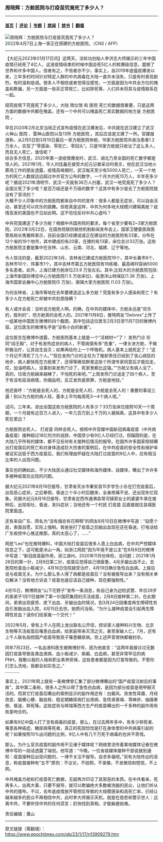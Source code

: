 ### 周晓辉：方舱医院与打疫苗究竟死了多少人？

---

#### [首页](../../../..?n13909279) &nbsp;|&nbsp; [评论](../../../../../epoch-comment?n13909279) &nbsp;|&nbsp; [专题](../../../../../epoch-special?n13909279) &nbsp;|&nbsp; [禁闻](../../../../../epoch-news?n13909279) &nbsp;|&nbsp; [禁书](../../../../../books?n13909279) &nbsp;|&nbsp; [翻墙](https://github.com/gfw-breaker/nogfw/blob/master/README.md?n13909279)


<div><img alt="周晓辉：方舱医院与打疫苗究竟死了多少人？" class="attachment-djy_600_400 size-djy_600_400 wp-post-image" src="https://i.epochtimes.com/assets/uploads/2022/12/id13876934-000_327W8Y3-600x400.jpg"/>
<div class="caption">
 2022年4月7日上海一家正在搭建的方舱医院。（CNS / AFP）
</div></div><hr/><div class="post_content" id="artbody" itemprop="articleBody">
 <!-- article content begin -->
 <p>
  【大纪元2023年01月17日讯】这两天，法轮功创始人李洪志大师揭示的三年中国疫情已经死了4亿人，这波疫情结束的时候中国会死5亿人的核爆级信息，震撼了世界和许多中国人。信者有之，不信者亦不少。事实上，自2019年底瘟疫爆发以来，三年多的时间针对特定人群的中共病毒在大陆一直并未消失，只是有时表现剧烈，有时温和低调。很多人不相信或者觉得没感觉，一方面是因为中共全方位的掩盖和欺骗，另一方面是一些非正常死亡，比如猝死等，人们并未将其与疫情联系在一起。
 </p>
 <p>
  探究疫情下究竟死了多少人，大陆
  <ok href="https://www.epochtimes.com/gb/tag/%E6%AE%A1%E4%BB%AA%E9%A6%86.html">
   殡仪馆
  </ok>
  和
  <ok href="https://www.epochtimes.com/gb/tag/%E5%8C%BB%E9%99%A2.html">
   医院
  </ok>
  死亡的数据很重要，只是这两方面的数据中共都在掩盖，还有一个中共可以掩盖死亡真实数据的地方是
  <ok href="https://www.epochtimes.com/gb/tag/%E6%96%B9%E8%88%B1%E5%8C%BB%E9%99%A2.html">
   方舱医院
  </ok>
  。
 </p>
 <p>
  早在2020年2月北京当局正式宣布疫情在武汉爆发后，中共就在武汉建立了武汉火神山
  <ok href="https://www.epochtimes.com/gb/tag/%E5%8C%BB%E9%99%A2.html">
   医院
  </ok>
  、雷神山医院以及13所
  <ok href="https://www.epochtimes.com/gb/tag/%E6%96%B9%E8%88%B1%E5%8C%BB%E9%99%A2.html">
   方舱医院
  </ok>
  。其后应该是又建了一所。官媒报道称，从2月5日到3月10日最后一家方舱医院休舱，16家方舱医院共收治患者1.2万余人，实现了“零感染、零死亡、零回头”。只是16家方舱就只收治了这么多人，而且无人死亡，谁信呢？
  <br/>
  综合多方信息，2020年第一波疫情爆发时，武汉、湖北乃至全国的死亡数字都是惊人的。2021年1月，华人刘佳鑫在接受大纪元记者采访时表示，他在武汉当地火葬场工作的朋友透露，疫情高峰期时，武汉每天至少有5000人死亡，一天一个地方的死亡人数就远远超过中共官方公布的数字，一个月大约死15万人，半年死多少呢？据说2021年清明节，武汉一天就有36万人扫墓，武汉一地究竟死了多少人？全国又死了多少呢？是百万级还是千万级的数字？这其中有多少是去了方舱医院就没有了音讯的？
  <br/>
  大概不少人印象中的方舱医院都来自中共的宣传：很多人都是无症状，可以自由活动，甚至还可以欢乐的跳舞。但若真是这样，中共为何多地大规模兴建隔离舱？疫情高发的美国也不见如此啊。这不恰恰反衬中共心虚吗？
 </p>
 <p>
  中共究竟建造了多少方舱？根据中共国务院的要求，每个省至少要有2~3家方舱医院。2022年3月22日，在国务院联防联控机制新闻发布会上，国家卫健委医政医管局局长焦雅辉表示，目前全国已经建成或正在建设的方舱医院有33家，分布在12个省的19个地市，其中建成的有20家，在建的有13家，床位总计33万张。这些方舱医院主要是集中在吉林、山东、云南、河北、福建、辽宁等地。
 </p>
 <p>
  令人惊诧的是，截至2022年3月，吉林省已建成方舱医院19个，其中长春市8个、吉林市10个、珲春市1个。其中吉林市第五方舱医院有16栋楼、最高峰时容纳5000多名患者。此外，上海已建方舱床位23.9 万张左右。其中,比较大的方舱医院包括:上海市新国际博览中心方舱医院(1.5 万张床位)、临港洋山特保区(1.36 万张)、上海市国家会展中心方舱医院(5 万张)、唐镇大家方舱医院 (1.03 万张)。
 </p>
 <p>
  为何吉林省、上海市等地在去年要建造这么多方舱？究竟有多少人感染和死亡？有多少人在方舱死亡却被中共刻意隐瞒？
 </p>
 <p>
  有人或许会说：没听说方舱死人啊。的确，在中共的媒体中，方舱永远是“欢乐的，胜利的”，但方舱真的会死人的。2021年11月8日，推特网友“Delores”上传了一组某地中国医生微博的四个截图，其中包括这位医生2月3日至11月7日的微博内容。这位医生的微博名字是“没有小白的新酱”。
 </p>
 <p>
  这位医生在微博中透露，方舱医院基本上就是一个“活棺材⚰️”了！
  <ok href="https://www.epochtimes.com/gb/tag/%E5%8F%91%E7%83%AD%E9%97%A8%E8%AF%8A.html">
   发热门诊
  </ok>
  形同“阎王殿”，对于有发热症状的病人，不管病情有多“危重”，一律关进方舱，不做积极治疗，让其自生自灭；如果再给你上一个呼吸机，病人基本上就死定了！“这个月记不清死了几个人。”“现在发热门诊的主任为了推卸责任已经到了丧心病狂的地步，病人都快死在方舱里了，还得等微信群里这些个所谓专家同意后才能拉走，哎，加油吧病人，没事别来发热门诊了，死家里都比这强。”“方舱又有病人没了，真的，垃圾方舱越来越棒了，不怕死的来吧。”“上周发热门诊送走了四个病人，至于有没有延误病情，你细品吧，反正发热是原罪，方舱是地狱。”
 </p>
 <p>
  他还直呼：“方舱是会死人的，方舱是会死人的，方舱是会死人的！重要的事说三遍！别以为方舱的病人轻，基本上平均每周死3—4个病人呢。”
 </p>
 <p>
  试问，三年来，进出全国这些方舱医院的人有多少？33万张床位按照10天一个周期，一个月就有近百万人进入，一年几百万到上千万的人被隔离，这其中有多少人死在里边？
 </p>
 <p>
  方舱医院会死人，
  <ok href="https://www.epochtimes.com/gb/tag/%E6%89%93%E7%96%AB%E8%8B%97.html">
   打疫苗
  </ok>
  同样会死人。按照中共官媒中国新冠病毒疫苗（中共病毒疫苗）接种超过18亿剂次的说辞，中国至少有9亿人已经打过。但蹊跷的是，在大陆几乎所有的媒体，都不见任何有关接种后情况的报导。在国外许多国家频频曝出打疫苗后的死亡和对身体造成巨大伤害的案例后，在中共疫苗的安全性和保护率被证实远低于西方疫苗后，我们有理由怀疑在大陆打过疫苗的9亿人中，应有相当比率的人出现问题。
 </p>
 <p>
  事实也的确如此，不少大陆民众通过社交媒体和海外媒体、自媒体，曝出了许许多多接种疫苗后出现的问题。
 </p>
 <p>
  据大纪元2021年8月19日报导，甘肃省天水市秦安县15岁学生小东在打完疫苗后，出现恶心症状，之后晕倒，昏迷三个半小时后醒来，全身疼痛不说，还出现失忆现象。另据大纪元8月16日报导，甘肃省定西市通渭县常河镇郭女士的婆婆牛某在接种后，出现呕吐、昏迷、发抖症状；当地还有一个村民
  <ok href="https://www.epochtimes.com/gb/tag/%E6%89%93%E7%96%AB%E8%8B%97.html">
   打疫苗
  </ok>
  后直接就往县城医院里面送。
 </p>
 <p>
  还有来自广东、网名为“没有烟总有花啊啊”的网友8月10日在微博中写道：“自愿个屁，表面自愿，实际上强制。我爸爸打了疫苗之后脑出血现在还在昏迷。打电话给广东疾控中心推这推那。真的太恶心了，……”
 </p>
 <p>
  网民“Leo”也在推特爆料，中国大陆打疫苗后很多人患上白血病，在中共严控媒体信息之下，这可能是冰山一角。如浙江网民“因为毕竟不是公主”在8月8日的微博中写道：“新冠疫苗副作用，浙江湖州。2020年11月份体检，没问题；2021年1月26日的第一针，2月9日第二针，疫苗后觉得自己很疲惫，4月牙龈出血不止，去医院检查血小板减少，4月16日住院接受治疗，4月19日确诊急性白血病。上报后说与疫苗无关。为什么那么多人得了病都是疫苗后？没有被报导出来？没有相关单位解决？没有地方诉说？疫苗也是应该自己接种，现在都强制性。”
 </p>
 <p>
  4月15日，微博网友“山下花野子”发布一条消息，称自己身为边检武警、年仅28岁的弟弟于1月11日接种了第一针国药集团的灭活疫苗，2月8日接种第二针。在此期间，弟弟出现疲劳、皮下出血、牙龈出血的情况，到3月24日因重度再生障碍性贫血引发脑出血入院，4月15日去世。她质问当局，“为什么接种疫苗会引起再生障碍性贫血？请你们给家属一个交代！”
 </p>
 <p>
  2022年5月，曾有上千人在网上发出联名公开信，控诉家人接种科兴生物、北京生物等灭活疫苗后罹患白血病，给家庭带来灭顶之灾，甚至家破人亡。7月，还有上千人联名指控国产疫苗导致孩子罹患糖尿病。但上述声音很快都被封杀。
 </p>
 <p>
  同年7月23日，一名血液科医生被微博封号，因为他直言：“这两年我接诊过无数因打疫苗导致各类血液病、血小板减少、紫癜、白血病，甚至非常罕见的病PNH。我敢以我的人格和职业素养担保，这些患者都是因为打苗导致的。不管你们怎么洗地，我都会如实告之。”
  <br/>
  …………
 </p>
 <p>
  事实上，2021年网上就有一条微博曾汇集了部分微博曝出的“国产疫苗注射后的事故”，其中第二条称，很多人之所以得了急性白血病，是因为部分疫苗是用甲醛灭活的。而其它打疫苗后曝出的案例显示的副作用还有：白癜风、突发性耳聋、月经改变、脑梗心梗、脑血栓、稳定期糖尿病打出肾病、急性肾衰竭、荨麻疹、抽搐晕倒、昏迷、猝死等。这些症状与辉瑞等西方生产的疫苗曝出的一千多种的副作用有些是吻合的。
 </p>
 <p>
  如果有9亿中国人打了含有病毒的疫苗，那么，在过去两年多中，有多少猝死者、罹患各种癌症、糖尿病等死者，真正的死因恰恰是打在身体里的中共病毒引起的呢？如果按照10%出问题的比例，9亿人中有几千万死于病毒的也并不奇怪。
 </p>
 <p>
  那么，为什么官员疫苗的副作用不见诸于媒体呢？网络曾流传着某地媒体记者在微博中写的一段话透露了端倪。他写道：“今晚，一位省级媒体接种干部说接到通知：疫苗接种后出现问题的，一律不关注不报导。自求多福吧。”另有大陆传出的消息，称疫苗接种有“五不”原则：不议论，不拍照，不录像，不发微信和短信，不上网。
 </p>
 <p>
  中共掩盖方舱和打疫苗死亡数据，无疑再次印证了其邪恶的本质。在中共看来，死再多人，出再大事，只要不报导，就可以欺骗绝大多数被洗脑的民众，让他们听从中共的摆布。不过，去年底疫情放开管控后导致的大规模感染和高死亡率，已经让越来越多的民众不再相信中共，此时李大师揭示天机，就是在慈悲和警示世人：远离中共，不要听信中共的任何谎言；赶快找到真相，才能躲避劫难。
 </p>
 <p>
  责任编辑：莆山
 </p>
 <!-- article content end -->
 <div id="below_article_ad">
 </div>
</div>


---

原文链接（需翻墙）：https://www.epochtimes.com/gb/23/1/17/n13909279.htm